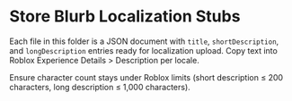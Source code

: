 # Store Blurb Localization Stubs

Each file in this folder is a JSON document with `title`, `shortDescription`, and `longDescription` entries ready for localization upload. Copy text into Roblox Experience Details > Description per locale.

Ensure character count stays under Roblox limits (short description ≤ 200 characters, long description ≤ 1,000 characters).

